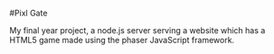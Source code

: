 #Pixl Gate

My final year project, a node.js server serving a website which has a HTML5 game made using the phaser JavaScript framework.